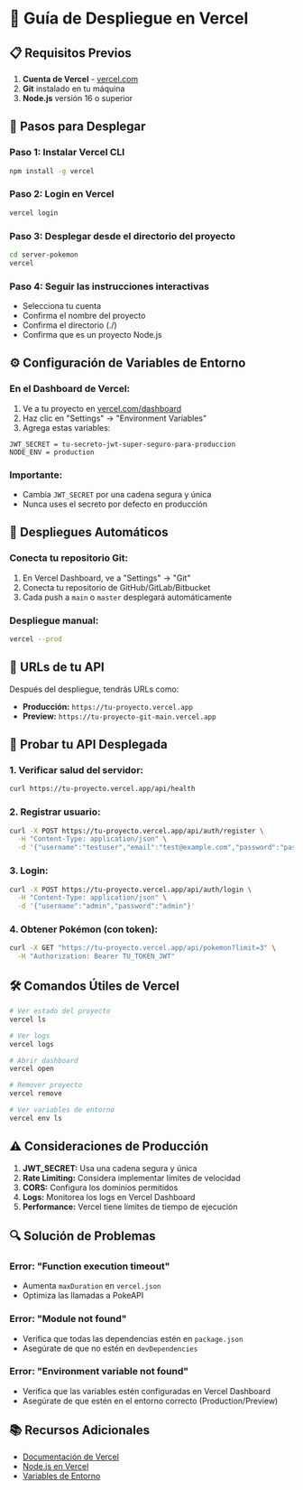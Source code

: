 # 🚀 Guía de Despliegue en Vercel

## 📋 Requisitos Previos

1. **Cuenta de Vercel** - [vercel.com](https://vercel.com)
2. **Git** instalado en tu máquina
3. **Node.js** versión 16 o superior

## 🔧 Pasos para Desplegar

### **Paso 1: Instalar Vercel CLI**
```bash
npm install -g vercel
```

### **Paso 2: Login en Vercel**
```bash
vercel login
```

### **Paso 3: Desplegar desde el directorio del proyecto**
```bash
cd server-pokemon
vercel
```

### **Paso 4: Seguir las instrucciones interactivas**
- Selecciona tu cuenta
- Confirma el nombre del proyecto
- Confirma el directorio (./)
- Confirma que es un proyecto Node.js

## ⚙️ Configuración de Variables de Entorno

### **En el Dashboard de Vercel:**

1. Ve a tu proyecto en [vercel.com/dashboard](https://vercel.com/dashboard)
2. Haz clic en "Settings" → "Environment Variables"
3. Agrega estas variables:

```
JWT_SECRET = tu-secreto-jwt-super-seguro-para-produccion
NODE_ENV = production
```

### **Importante:** 
- Cambia `JWT_SECRET` por una cadena segura y única
- Nunca uses el secreto por defecto en producción

## 🔄 Despliegues Automáticos

### **Conecta tu repositorio Git:**
1. En Vercel Dashboard, ve a "Settings" → "Git"
2. Conecta tu repositorio de GitHub/GitLab/Bitbucket
3. Cada push a `main` o `master` desplegará automáticamente

### **Despliegue manual:**
```bash
vercel --prod
```

## 📱 URLs de tu API

Después del despliegue, tendrás URLs como:
- **Producción:** `https://tu-proyecto.vercel.app`
- **Preview:** `https://tu-proyecto-git-main.vercel.app`

## 🧪 Probar tu API Desplegada

### **1. Verificar salud del servidor:**
```bash
curl https://tu-proyecto.vercel.app/api/health
```

### **2. Registrar usuario:**
```bash
curl -X POST https://tu-proyecto.vercel.app/api/auth/register \
  -H "Content-Type: application/json" \
  -d '{"username":"testuser","email":"test@example.com","password":"password123"}'
```

### **3. Login:**
```bash
curl -X POST https://tu-proyecto.vercel.app/api/auth/login \
  -H "Content-Type: application/json" \
  -d '{"username":"admin","password":"admin"}'
```

### **4. Obtener Pokémon (con token):**
```bash
curl -X GET "https://tu-proyecto.vercel.app/api/pokemon?limit=3" \
  -H "Authorization: Bearer TU_TOKEN_JWT"
```

## 🛠️ Comandos Útiles de Vercel

```bash
# Ver estado del proyecto
vercel ls

# Ver logs
vercel logs

# Abrir dashboard
vercel open

# Remover proyecto
vercel remove

# Ver variables de entorno
vercel env ls
```

## ⚠️ Consideraciones de Producción

1. **JWT_SECRET:** Usa una cadena segura y única
2. **Rate Limiting:** Considera implementar límites de velocidad
3. **CORS:** Configura los dominios permitidos
4. **Logs:** Monitorea los logs en Vercel Dashboard
5. **Performance:** Vercel tiene límites de tiempo de ejecución

## 🔍 Solución de Problemas

### **Error: "Function execution timeout"**
- Aumenta `maxDuration` en `vercel.json`
- Optimiza las llamadas a PokeAPI

### **Error: "Module not found"**
- Verifica que todas las dependencias estén en `package.json`
- Asegúrate de que no estén en `devDependencies`

### **Error: "Environment variable not found"**
- Verifica que las variables estén configuradas en Vercel Dashboard
- Asegúrate de que estén en el entorno correcto (Production/Preview)

## 📚 Recursos Adicionales

- [Documentación de Vercel](https://vercel.com/docs)
- [Node.js en Vercel](https://vercel.com/docs/runtimes#official-runtimes/node-js)
- [Variables de Entorno](https://vercel.com/docs/environment-variables)
